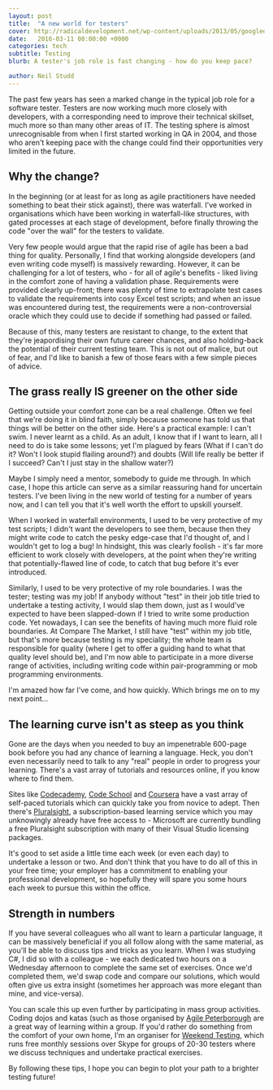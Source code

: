 ```yaml
---
layout: post
title:  "A new world for testers"
cover: http://radicaldevelopment.net/wp-content/uploads/2013/05/googledorks.jpg
date:   2016-03-11 08:00:00 +0000
categories: tech
subtitle: Testing
blurb: A tester's job role is fast changing - how do you keep pace?

author: Neil Studd
---
```


The past few years has seen a marked change in the typical job role for a software tester. Testers are now working much more closely with developers, with a corresponding need to improve their technical skillset, much more so than many other areas of IT. The testing sphere is almost unrecognisable from when I first started working in QA in 2004, and those who aren't keeping pace with the change could find their opportunities very limited in the future.

## Why the change?

In the beginning (or at least for as long as agile practitioners have needed something to beat their stick against), there was waterfall. I've worked in organisations which have been working in waterfall-like structures, with gated processes at each stage of development, before finally throwing the code "over the wall" for the testers to validate.

Very few people would argue that the rapid rise of agile has been a bad thing for quality. Personally, I find that working alongside developers (and even writing code myself) is massively rewarding. However, it can be challenging for a lot of testers, who - for all of agile's benefits - liked living in the comfort zone of having a validation phase. Requirements were provided clearly up-front; there was plenty of time to extrapolate test cases to validate the requirements into cosy Excel test scripts; and when an issue was encountered during test, the requirements were a non-controversial oracle which they could use to decide if something had passed or failed. 

Because of this, many testers are resistant to change, to the extent that they're jeapordising their own future career chances, and also holding-back the potential of their current testing team. This is not out of malice, but out of fear, and I'd like to banish a few of those fears with a few simple pieces of advice.

## The grass really IS greener on the other side

Getting outside your comfort zone can be a real challenge. Often we feel that we're doing it in blind faith, simply because someone has told us that things will be better on the other side. Here's a practical example: I can't swim. I never learnt as a child. As an adult, I know that if I want to learn, all I need to do is take some lessons; yet I'm plagued by fears (What if I can't do it? Won't I look stupid flailing around?) and doubts (Will life really be better if I succeed? Can't I just stay in the shallow water?) 

Maybe I simply need a mentor, somebody to guide me through. In which case, I hope this article can serve as a similar reassuring hand for uncertain testers. I've been living in the new world of testing for a number of years now, and I can tell you that it's well worth the effort to upskill yourself.

When I worked in waterfall environments, I used to be very protective of my test scripts; I didn't want the developers to see them, because then they might write code to catch the pesky edge-case that I'd thought of, and I wouldn't get to log a bug! In hindsight, this was clearly foolish - it's far more efficient to work closely with developers, at the point when they're writing that potentially-flawed line of code, to catch that bug before it's ever introduced.

Similarly, I used to be very protective of my role boundaries. I was the tester; testing was my job! If anybody without "test" in their job title tried to undertake a testing activity, I would slap them down, just as I would've expected to have been slapped-down if I tried to write some production code. Yet nowadays, I can see the benefits of having much more fluid role boundaries. At Compare The Market, I still have "test" within my job title, but that's more because testing is my speciality; the whole team is responsible for quality (where I get to offer a guiding hand to what that quality level should be), and I'm now able to participate in a more diverse range of activities, including writing code within pair-programming or mob programming environments.

I'm amazed how far I've come, and how quickly. Which brings me on to my next point...

## The learning curve isn't as steep as you think

Gone are the days when you needed to buy an impenetrable 600-page book before you had any chance of learning a language. Heck, you don't even necessarily need to talk to any "real" people in order to progress your learning. There's a vast array of tutorials and resources online, if you know where to find them.

Sites like [Codecademy](https://www.codecademy.com), [Code School](http://www.codeschool.com) and [Coursera](https://www.coursera.org) have a vast array of self-paced tutorials which can quickly take you from novice to adept. Then there's [Pluralsight](https://www.pluralsight.com), a subscription-based learning service which you may unknowingly already have free access to - Microsoft are currently bundling a free Pluralsight subscription with many of their Visual Studio licensing packages.

It's good to set aside a little time each week (or even each day) to undertake a lesson or two. And don't think that you have to do all of this in your free time; your employer has a commitment to enabling your professional development, so hopefully they will spare you some hours each week to pursue this within the office. 

## Strength in numbers

If you have several colleagues who all want to learn a particular language, it can be massively beneficial if you all follow along with the same material, as you'll be able to discuss tips and tricks as you learn. When I was studying C#, I did so with a colleague - we each dedicated two hours on a Wednesday afternoon to complete the same set of exercises. Once we'd completed them, we'd swap code and compare our solutions, which would often give us extra insight (sometimes her approach was more elegant than mine, and vice-versa).

You can scale this up even further by participating in mass group activities. Coding dojos and katas (such as those organised by [Agile Peterborough](http://www.meetup.com/Agile-Peterborough/) are a great way of learning within a group. If you'd rather do something from the comfort of your own home, I'm an organiser for [Weekend Testing](http://www.weekendtesting.com), which runs free monthly sessions over Skype for groups of 20-30 testers where we discuss techniques and undertake practical exercises. 

By following these tips, I hope you can begin to plot your path to a brighter testing future!

